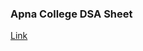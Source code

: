 ### Apna College DSA Sheet

[Link](https://1drv.ms/x/c/de8097aded520007/EcdS75K0ba9CrgAAvoBaiywB6iNEcTR4aGXXsd-y1uwEZA?e=q0UiOs)